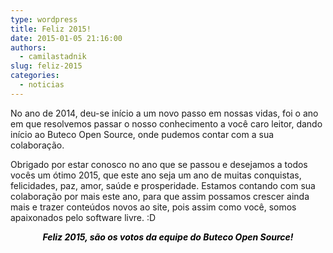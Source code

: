 ```yaml
---
type: wordpress
title: Feliz 2015!
date: 2015-01-05 21:16:00
authors:
  - camilastadnik
slug: feliz-2015
categories:
  - noticias
---
```


No ano de 2014, deu-se início a um novo passo em nossas vidas, foi o ano em que resolvemos passar o nosso conhecimento a você caro leitor, dando início ao Buteco Open Source, onde pudemos contar com a sua colaboração.

Obrigado por estar conosco no ano que se passou e desejamos a todos vocês um ótimo 2015, que este ano seja um ano de muitas conquistas, felicidades, paz, amor, saúde e prosperidade. Estamos contando com sua colaboração por mais este ano, para que assim possamos crescer ainda mais e trazer conteúdos novos ao site, pois assim como você, somos apaixonados pelo software livre. :D
<p style="text-align: center;"><em><strong><span style="color: #000000;">Feliz 2015, são os votos da equipe do Buteco Open Source!</span></strong></em></p>
&nbsp;
